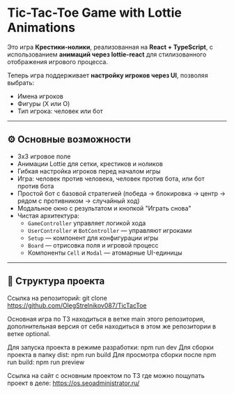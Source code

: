 # Tic-Tac-Toe Game with Lottie Animations

Это игра **Крестики-нолики**, реализованная на **React + TypeScript**, с использованием **анимаций через lottie-react** для стилизованного отображения игрового процесса.

Теперь игра поддерживает **настройку игроков через UI**, позволяя выбрать:
- Имена игроков
- Фигуры (X или O)
- Тип игрока: человек или бот

---

## ⚙️ Основные возможности

- 3x3 игровое поле
- Анимации Lottie для сетки, крестиков и ноликов
- Гибкая настройка игроков перед началом игры
- Игра: человек против человека, человек против бота, или бот против бота
- Простой бот с базовой стратегией (победа → блокировка → центр → рядом с противником → случайный ход)
- Модальное окно с результатом и кнопкой "Играть снова"
- Чистая архитектура:
  - `GameController` управляет логикой хода
  - `UserController` и `BotController` — управляют игроками
  - `Setup` — компонент для конфигурации игры
  - `Board` — отрисовка поля и игровой процесс
  - Компоненты `Cell` и `Modal` — атомарные UI-единицы

---

## 🧩 Структура проекта

Ссылка на репозиторий:
git clone https://github.com/OlegStrelnikov087/TicTacToe

Основная игра по ТЗ находиться в ветке main этого репозитория, дополнительная версия от себя находиться в этом же репозитории в ветке optional.

Для запуска проекта в режиме разработки: npm run dev Для сборки проекта в папку dist: npm run build Для просмотра сборки после npm run build: npm run preview

Ссылка на сайт с основным проектом по ТЗ где можно пощупать проект в деле:
https://os.seoadministrator.ru/
